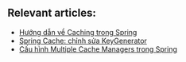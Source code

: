 ## Relevant articles:
- [Hướng dẫn về Caching trong Spring](https://thejavaman.dev/guide-to-caching-in-spring/)
- [Spring Cache: chỉnh sửa KeyGenerator](https://thejavaman.dev/customize-keygenerator-spring-cache/)
- [Cấu hình Multiple Cache Managers trong Spring](https://thejavaman.dev/multiple-cache-manager-in-spring/)
